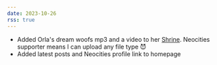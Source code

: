 ```yaml
---
date: 2023-10-26
rss: true
---
```


- Added Orla's dream woofs mp3 and a video to her <a href="https://fri11s.neocities.org/curios/orla/">Shrine</a>. Neocities supporter means I can upload any file type 😈
- Added latest posts and Neocities profile link to homepage